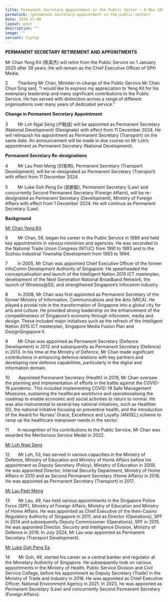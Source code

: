 ```yaml
---
title: Permanent Secretary Appointment in the Public Sector – 8 Nov 2024
permalink: /permanent-secretary-appointment-in-the-public-sector/
date: 2024-11-08
layout: post
description: ""
image: ""
variant: tiptap
---
```

<p><strong>PERMANENT SECRETARY RETIREMENT AND APPOINTMENTS</strong>
</p>
<p></p>
<p>Mr Chan Yeng Kit (陈英杰) will retire from the Public Service on 1 January
2025 after 38 years. He will remain as the Chief Executive Officer of SPH
Media.</p>
<p></p>
<p>2&nbsp;&nbsp;&nbsp;&nbsp;&nbsp;&nbsp;&nbsp; Thanking Mr Chan, Minister-in-charge
of the Public Service Mr Chan Chun Sing said, “I would like to express
my appreciation to Yeng Kit for his exemplary leadership and many significant
contributions to the Public Service. He has served with distinction across
a range of different organisations over many years of dedicated service.”</p>
<p></p>
<p><strong>Change in Permanent Secretary Appointment</strong>
</p>
<p></p>
<p>3&nbsp;&nbsp;&nbsp;&nbsp;&nbsp;&nbsp;&nbsp; Mr Loh Ngai Seng (卢毅成) will
be appointed as Permanent Secretary (National Development) (Designate)
with effect from 11 December 2024. He will relinquish his appointment as
Permanent Secretary (Transport) on the same date. An announcement will
be made in due course on Mr Loh’s appointment as Permanent Secretary (National
Development).</p>
<p></p>
<p><strong>Permanent Secretary Re-designations</strong>
</p>
<p></p>
<p>4&nbsp;&nbsp;&nbsp;&nbsp;&nbsp;&nbsp;&nbsp; Mr Lau Peet Meng (刘笔明), Permanent
Secretary (Transport Development), will be re-designated as Permanent Secretary
(Transport) with effect from 11 December 2024.</p>
<p></p>
<p>5&nbsp;&nbsp;&nbsp;&nbsp;&nbsp;&nbsp;&nbsp; Mr Luke Goh Peng Ee (吴鹏毅),
Permanent Secretary (Law) and concurrently Second Permanent Secretary (Foreign
Affairs), will be re-designated as Permanent Secretary (Development), Ministry
of Foreign Affairs with effect from 1 December 2024. He will continue as
Permanent Secretary (Law).</p>
<p></p>
<p></p>
<p><strong>Background</strong>
</p>
<p><u>Mr Chan Yeng Kit</u>
</p>
<p>6&nbsp;&nbsp;&nbsp;&nbsp;&nbsp;&nbsp;&nbsp; Mr Chan, 59, began his career
in the Public Service in 1989 and held key appointments in various ministries
and agencies. He was seconded to the National Trade Union Congress (NTUC)
from 1991 to 1993 and to the Suzhou Industrial Township Development from
1993 to 1994.</p>
<p></p>
<p>7&nbsp;&nbsp;&nbsp;&nbsp;&nbsp;&nbsp;&nbsp; In 2005, Mr Chan was appointed
Chief Executive Officer of the former InfoComm Development Authority of
Singapore. He spearheaded the conceptualisation and launch of the Intelligent
Nation 2015 ICT masterplan, development of the Next Generation National
Broadband Network, the launch of Wireless@SG, and strengthened Singapore’s
infocomm industry.</p>
<p></p>
<p>8&nbsp;&nbsp;&nbsp;&nbsp;&nbsp;&nbsp;&nbsp; In 2008, Mr Chan was first
appointed as Permanent Secretary of the former Ministry of Information,
Communications and the Arts (MICA). He played a pivotal role in the transformation
of Singapore into a global city for arts and culture. He provided strong
leadership on the enhancement of the competitiveness of Singapore’s economy
through infocomm, media and design. These included major initiatives such
as the refresh of the Intelligent Nation 2015 ICT masterplan, Singapore
Media Fusion Plan and DesignSingapore II.</p>
<p></p>
<p>9&nbsp;&nbsp;&nbsp;&nbsp;&nbsp;&nbsp;&nbsp; Mr Chan was appointed as Permanent
Secretary (Defence Development) in 2012 and subsequently as Permanent Secretary
(Defence) in 2013. In his time at the Ministry of Defence, Mr Chan made
significant contributions in enhancing defence relations with key partners
and developing new defence capabilities, particularly in the digital and
information domain.</p>
<p></p>
<p>10&nbsp;&nbsp;&nbsp;&nbsp;&nbsp;&nbsp; Appointed Permanent Secretary (Health)
in 2019, Mr Chan oversaw the planning and implementation of efforts in
the battle against the COVID-19 pandemic. This included implementing COVID-19
Safe Management Measures, sustaining the healthcare workforce and operationalising
the roadmap to enable economic and social activities to return to normal.
He was also instrumental to several key national initiatives, such as Healthier
SG, the national initiative focusing on preventive health, and the introduction
of the Award for Nurses’ Grace, Excellence and Loyalty (ANGEL) scheme to
ramp up the healthcare manpower needs in the sector.</p>
<p></p>
<p>11&nbsp;&nbsp;&nbsp;&nbsp;&nbsp;&nbsp; In recognition of his contributions
to the Public Service, Mr Chan was awarded the Meritorious Service Medal
in 2022.</p>
<p></p>
<p><u>Mr Loh Ngai Seng</u>
</p>
<p></p>
<p>12&nbsp;&nbsp;&nbsp;&nbsp;&nbsp;&nbsp; Mr Loh, 53, has served in various
capacities in the Ministry of Defence, Ministry of Education and Ministry
of Home Affairs before his appointment as Deputy Secretary (Policy), Ministry
of Education in 2008. He was appointed Director, Internal Security Department,
Ministry of Home Affairs in 2010 and as Second Permanent Secretary (Home
Affairs) in 2016. He was appointed as Permanent Secretary (Transport) in
2017.</p>
<p></p>
<p><u>Mr Lau Peet Meng</u>
</p>
<p></p>
<p>13&nbsp;&nbsp;&nbsp;&nbsp;&nbsp;&nbsp; Mr Lau, 49, has held various appointments
in the Singapore Police Force (SPF), Ministry of Foreign Affairs, Ministry
of Education and Ministry of Home Affairs. He was appointed as Chief Executive
of the then-Casino Regulatory Authority of Singapore in 2011, and as Director
(Operations), SPF in 2014 and subsequently Deputy Commissioner (Operations),
SPF in 2015. He was appointed Director, Security and Intelligence Division,
Ministry of Defence in 2019. In July 2024, Mr Lau was appointed as Permanent
Secretary (Transport Development).</p>
<p></p>
<p><u>Mr Luke Goh Peng Ee</u>
</p>
<p></p>
<p>14&nbsp;&nbsp;&nbsp;&nbsp;&nbsp;&nbsp; Mr Goh, 49, started his career
as a central banker and regulator at the Monetary Authority of Singapore.
He subsequently took on various appointments in the Ministry of Health,
Public Service Division and Civil Service College, before his appointment
as Deputy Secretary (Trade) in the Ministry of Trade and Industry in 2016.
He was appointed as Chief Executive Officer, National Environment Agency
in 2021. In 2023, he was appointed as Permanent Secretary (Law) and concurrently
Second Permanent Secretary (Foreign Affairs).</p>
<p>&nbsp;</p>
<p>&nbsp;</p>